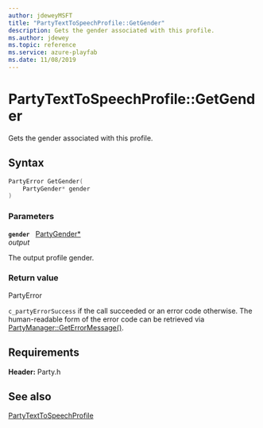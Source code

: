 ```yaml
---
author: jdeweyMSFT
title: "PartyTextToSpeechProfile::GetGender"
description: Gets the gender associated with this profile.
ms.author: jdewey
ms.topic: reference
ms.service: azure-playfab
ms.date: 11/08/2019
---
```


# PartyTextToSpeechProfile::GetGender  

Gets the gender associated with this profile.  

## Syntax  
  
```cpp
PartyError GetGender(  
    PartyGender* gender  
)  
```  
  
### Parameters  
  
**`gender`** &nbsp; [PartyGender*](../../../enums/partygender.md)  
*output*  
  
The output profile gender.  
  
  
### Return value  
PartyError
  
```c_partyErrorSuccess``` if the call succeeded or an error code otherwise. The human-readable form of the error code can be retrieved via [PartyManager::GetErrorMessage()](../../PartyManager/methods/partymanager_geterrormessage.md).
  
  
## Requirements  
  
**Header:** Party.h
  
## See also  
[PartyTextToSpeechProfile](../partytexttospeechprofile.md)  

  
  
